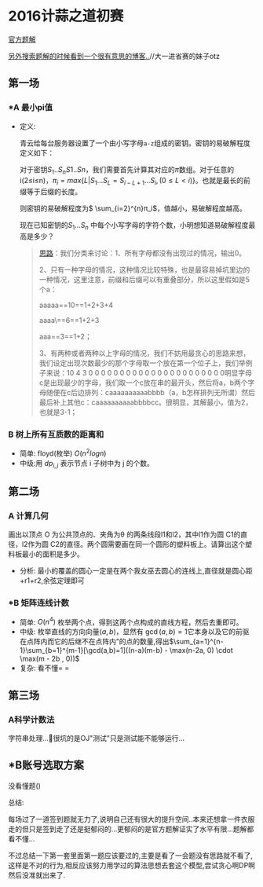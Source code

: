 # 2016计蒜之道初赛

[官方题解](blog.jisuanke.com)

[另外搜索题解的时候看到一个很有意思的博客..](http://blog.csdn.net/f_zyj/article/details/51535139)//大一进省赛的妹子otz

## 第一场

### *A 最小pi值

- 定义:

  青云给每台服务器设置了一个由小写字母`a-z`组成的密钥。密钥的易破解程度定义如下：

  对于密钥$ S_1..S_nS1..Sn$，我们需要首先计算其对应的$ \pi $数组。对于任意的i(2≤i≤n)，$\pi_i=max\{L|S_1...S_L=S_{i-L+1}...S_i, (0 \leq L < i)\}$。也就是最长的前缀等于后缀的长度。

  则密钥的易破解程度为$ \sum_{i=2}^{n}π_i$，值越小，易破解程度越高。

  现在已知密钥的$ S_1...S_n$ 中每个小写字母的字符个数，小明想知道易破解程度最高是多少？

  > [思路](http://blog.csdn.net/mengxiang000000/article/details/51589195)：我们分类来讨论：1、所有字母都没有出现过的情况，输出0。
  >
  > 2、只有一种字母的情况，这种情况比较特殊，也是最容易掉坑里边的一种情况，这里注意，前缀和后缀可以有重叠部分，所以这里假如是5个a：
  >
  > aaaaa\==10\==1+2+3+4
  >
  > aaaa\\==6\==1+2+3
  >
  > aaa\==3==1+2；
  >
  > 3、有两种或者两种以上字母的情况，我们不妨用最贪心的思路来想，我们设定出现次数最少的那个字母取一个放在第一个位子上，我们举例子来说：10 4 3 0 0 0 0 0 0 0 0 0 0 0 0 0 0 0 0 0 0 0 0 0 0明显字母c是出现最少的字母，我们取一个c放在串的最开头，然后将a，b两个字母随便在c后边排列：caaaaaaaaaabbbb（a，b怎样排列无所谓）然后最后补上其他c：caaaaaaaaaabbbbcc。很明显，其解最小，值为2，也就是3-1；

### B 树上所有互质数的距离和

- 简单: floyd(枚举) $O(n^2logn)$
- 中级:用 $dp_{i,j}$ 表示节点 i 子树中为 j 的个数。



## 第二场

### A 计算几何

画出以顶点 O 为公共顶点的、夹角为θ 的两条线段l1和l2，其中l1作为圆 C1的直径，l2作为圆 C2的直径。两个圆需要画在同一个圆形的塑料板上。请算出这个塑料板最小的面积是多少。

- 分析: 最小的覆盖的圆心一定是在两个我女巫去圆心的连线上,直径就是圆心距+r1+r2,余弦定理即可

### *B 矩阵连线计数

- 简单: $O(n^4)$ 枚举两个点，得到这两个点构成的直线方程，然后去重即可。
- 中级: 枚举直线的方向向量$ (a,b)$，显然有 $\gcd(a,b)=1$它本身以及它的前驱在点阵内而它的后继不在点阵内”的点的数量,得出$\sum_{a=1}^{n-1}\sum_{b=1}^{m-1}[\gcd(a,b)=1]((n-a)(m-b) - \max(n-2a, 0) \cdot \max(m - 2b , 0))$
- 复杂: 看不懂= =

## 第三场

### A科学计数法

字符串处理...很坑的是OJ"测试"只是测试能不能够运行...

## *B账号选取方案

没看懂题()





总结:

每场过了一道签到题就无力了,说明自己还有很大的提升空间..本来还想拿一件衣服走的但只是签到走了还是挺郁闷的...更郁闷的是官方题解证实了水平有限…题解都看不懂...

不过总结一下第一套里面第一题应该要过的,主要是看了一会题没有思路就不看了,这样是不对的行为,相反应该努力用学过的算法思想去套这个模型,尝试贪心啊DP啊然后没准就出来了.